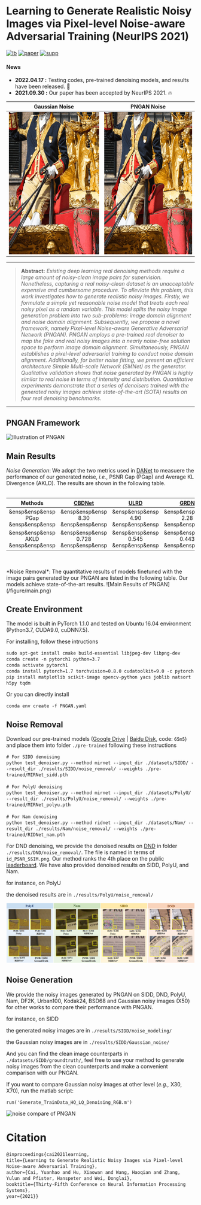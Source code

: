# Learning to Generate Realistic Noisy Images via Pixel-level Noise-aware Adversarial Training (NeurIPS 2021)
[![lb](https://img.shields.io/badge/DND-leaderboard-179bd3)](https://noise.visinf.tu-darmstadt.de/benchmark/#results_srgb)
[![paper](https://img.shields.io/badge/NeurIPS-paper-179bd3)](https://proceedings.neurips.cc/paper/2021/file/1a5b1e4daae265b790965a275b53ae50-Paper.pdf)
[![supp](https://img.shields.io/badge/NeurIPS-supplementary_matrial-179bd3)](https://proceedings.neurips.cc/paper/2021/file/1a5b1e4daae265b790965a275b53ae50-Supplemental.pdf)

#### News
- **2022.04.17 :** Testing codes, pre-trained denoising models, and results have been released. :rocket: 
- **2021.09.30 :** Our paper has been accepted by NeurIPS 2021. 🔥

|                       Gaussian Noise                          |                        PNGAN Noise                        |
| :-----------------------------------------------------------: | :-------------------------------------------------------: |
| <img src="./figure/clean2gaussian.gif"  height=380 width=380> | <img src="./figure/clean2PNGAN.gif" width=380 height=380> |




<hr />

> **Abstract:** *Existing deep learning real denoising methods require a large amount of noisy-clean image pairs for supervision. Nonetheless, capturing a  real noisy-clean dataset is an unacceptable expensive and cumbersome procedure. To alleviate this problem, this work investigates how to generate realistic noisy images. Firstly, we formulate a simple yet reasonable noise model that treats each real noisy pixel as a random variable. This model splits the noisy image generation problem into two sub-problems: image domain alignment and noise domain alignment. Subsequently, we propose a novel framework, namely Pixel-level Noise-aware Generative Adversarial Network (PNGAN). PNGAN employs a pre-trained real denoiser to map the fake and real noisy images into a nearly noise-free solution space to perform image domain alignment. Simultaneously, PNGAN establishes a pixel-level adversarial training to conduct noise domain alignment. Additionally, for better noise fitting, we present an efficient architecture Simple Multi-scale Network (SMNet) as the generator. Qualitative validation shows that noise generated by PNGAN is highly similar to real noise in terms of intensity and distribution. Quantitative experiments demonstrate that a series of denoisers trained with the generated noisy images achieve state-of-the-art (SOTA) results on four real denoising benchmarks.* 
<hr />

## PNGAN Framework
 ![Illustration of PNGAN](/figure/PNGAN.png)

## Main Results

*Noise Generation*: We adopt the two metrics used in [DANet](https://arxiv.org/abs/2007.05946) to measuere the performance of our generated noise, *i.e.*, PSNR Gap (PGap) and Average KL Divergence (AKLD). The results are shown in the following table.
<br>
<br>

|   Methods  |   [CBDNet](https://arxiv.org/abs/1807.04686)   |    [ULRD](https://arxiv.org/abs/1811.11127)    |    [GRDN](https://arxiv.org/abs/1905.11172)    |   [DANet](https://arxiv.org/abs/2007.05946)   |   PNGAN   |
| :------------: | :------------: | :------------: | :------------: | :-----------: | :-----------: |
|      &ensp&ensp&ensp PGap &ensp&ensp&ensp      |      &ensp&ensp&ensp 8.30 &ensp&ensp&ensp      |      &ensp&ensp&ensp 4.90 &ensp&ensp&ensp      |      &ensp&ensp&ensp 2.28 &ensp&ensp&ensp      |      &ensp&ensp&ensp 2.06 &ensp&ensp&ensp     |      &ensp&ensp&ensp 0.84 &ensp&ensp&ensp     |
|      &ensp&ensp&ensp AKLD &ensp&ensp&ensp      |     &ensp&ensp&ensp 0.728 &ensp&ensp&ensp      |     &ensp&ensp&ensp 0.545 &ensp&ensp&ensp      |     &ensp&ensp&ensp 0.443 &ensp&ensp&ensp      |     &ensp&ensp&ensp 0.212 &ensp&ensp&ensp     |     &ensp&ensp&ensp 0.153 &ensp&ensp&ensp     |

<br>
<br>
*Noise Removal*: The quantitative results of models finetuned with the image pairs generated by our PNGAN are listed in the following table. Our models achieve state-of-the-art results.
 ![Main Results of PNGAN](/figure/main.png)





## Create Environment
The model is built in PyTorch 1.1.0 and tested on Ubuntu 16.04 environment (Python3.7, CUDA9.0, cuDNN7.5).

For installing, follow these intructions

```shell
sudo apt-get install cmake build-essential libjpeg-dev libpng-dev
conda create -n pytorch1 python=3.7
conda activate pytorch1
conda install pytorch=1.7 torchvision=0.8.0 cudatoolkit=9.0 -c pytorch
pip install matplotlib scikit-image opencv-python yacs joblib natsort h5py tqdm
```

Or you can directly install

```shell
conda env create -f PNGAN.yaml
```

## Noise Removal
Download our pre-trained models ([Google Drive](https://drive.google.com/drive/folders/1ykkqUB7jA0flsoWWC1Um8YBjy5_OnZqN?usp=sharing) | [Baidu Disk](https://pan.baidu.com/s/108K8VAPVEULaRMo-ZCxbNQ), code: `65m5`) and place them into folder `./pre-trained`
following these instructions

```shell
# For SIDD denoising
python test_denoiser.py --method mirnet --input_dir ./datasets/SIDD/ --result_dir ./results/SIDD/noise_removal/ --weights ./pre-trained/MIRNet_sidd.pth

# For PolyU denoising
python test_denoiser.py --method mirnet --input_dir ./datasets/PolyU/ --result_dir ./results/PolyU/noise_removal/ --weights ./pre-trained/MIRNet_polyu.pth

# For Nam denoising
python test_denoiser.py --method ridnet --input_dir ./datasets/Nam/ --result_dir ./results/Nam/noise_removal/ --weights ./pre-trained/RIDNet_nam.pth
```

For DND denoising, we provide the denoised results on [DND](https://noise.visinf.tu-darmstadt.de/) in folder `./results/DND/noise_removal/`. The file is named in terms of `id_PSNR_SSIM.png`. Our method ranks the 4th place on the public [leaderboard](https://noise.visinf.tu-darmstadt.de/benchmark/#results_srgb). We have also provided denoised results on SIDD, PolyU, and Nam.

for instance, on PolyU

the denoised results are in `./results/PolyU/noise_removal/`


![denoise_compare](/figure/noise_removal.png)


## Noise Generation
We provide the noisy images generated by PNGAN on SIDD, DND, PolyU, Nam, DF2K, Urban100, Kodak24, BSD68 and Gaussian noisy images (X50) for other works to compare their performance with PNGAN.

for instance, on SIDD

the generated noisy images are in `./results/SIDD/noise_modeling/`

the Gaussian noisy images are in `./results/SIDD/Gaussian_noise/`

And you can find the clean image counterparts in `./datasets/SIDD/groundtruth/`, feel free to use your method to generate noisy images from the clean counterparts and make a convenient comparison with our PNGAN. 

If you want to compare Gaussian noisy images at other level (*e.g.,* X30, X70), run the matlab script:

```shell
run('Generate_TrainData_HQ_LQ_Denoising_RGB.m')
```

![noise compare of PNGAN](/figure/noisy.png)


# Citation
```
@inproceedings{cai2021learning, 
title={Learning to Generate Realistic Noisy Images via Pixel-level Noise-aware Adversarial Training}, 
author={Cai, Yuanhao and Hu, Xiaowan and Wang, Haoqian and Zhang, Yulun and Pfister, Hanspeter and Wei, Donglai}, 
booktitle={Thirty-Fifth Conference on Neural Information Processing Systems}, 
year={2021}}
```

